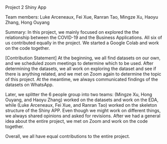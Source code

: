 
Project 2 Shiny App

Team members: Luke Arceneaux, Fei Xue, Ranran Tao, Mingze Xu, Haoyu Zhang, Hong Ouyang

Summary: In this project, we mainly focused on explored the the relationship between the COVID-19 and the Business Applications. All six of us contributed equally in the project. We started a Google Colab and work on the code together.


[Contribution Statement] At the beginning, we all find datasets on our own, and we scheduled zoom meetings to determine which to be used. After determining the datasets, we all work on exploring the dataset and see if there is anything related, and we met on Zoom again to determine the topic of this project. At the meantime, we always communicated findings of the datasets on WhatsApp.  

Later, we splitter the 6 people group into two teams: (Mingze Xu, Hong Ouyang, and Haoyu Zhang) worked on the datasets and work on the EDA, while (Luke Arceneaux, Fei Xue, and Ranran Tao) worked on the skeleton structure of the Shiny APP. Even though we might work on different things, we always shared opinions and asked for revisions. After we had a general idea about the entire project, we met on Zoom and work on the code together. 

Overall, we all have equal contributions to the entire project.
